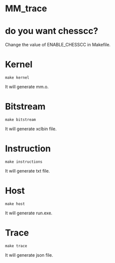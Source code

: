 # MM_trace

# do you want chesscc?
Change the value of ENABLE_CHESSCC in Makefile.

# Kernel

```
make kernel
```

It will generate mm.o.

# Bitstream

```
make bitstream
```

It will generate xclbin file.

# Instruction
```
make instructions
```

It will generate txt file.

# Host

```
make host
```

It will generate run.exe.

# Trace
```
make trace
```

It will generate json file.
